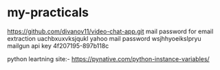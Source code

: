 # my-practicals
https://github.com/divanov11/video-chat-app.git
mail password for email extraction
uachbxuxvksjqukl
yahoo mail password
wsjhhyoeikslpryu
mailgun api key
4f207195-897b118c

python leartning site:-
https://pynative.com/python-instance-variables/
